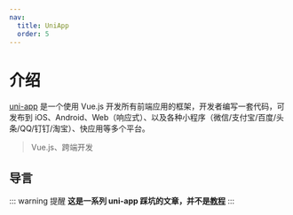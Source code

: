 ```yaml
---
nav:
  title: UniApp
  order: 5
---
```


# 介绍

[uni-app](https://uniapp.dcloud.io/) 是一个使用 Vue.js 开发所有前端应用的框架，开发者编写一套代码，可发布到 iOS、Android、Web（响应式）、以及各种小程序（微信/支付宝/百度/头条/QQ/钉钉/淘宝）、快应用等多个平台。

> Vue.js、跨端开发

## 导言

::: warning 提醒
**这是一系列 uni-app 踩坑的文章，并不是[教程](https://uniapp.dcloud.io/)**
:::
